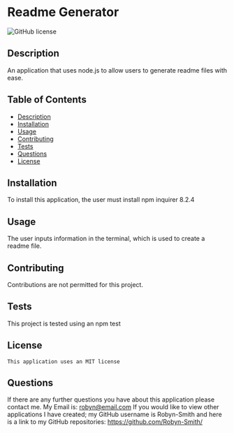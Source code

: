 # Readme Generator
![GitHub license](https://img.shields.io/badge/license-MIT-blue.svg)

  ## Description
  An application that uses node.js to allow users to generate readme files with ease.

  ## Table of Contents
  + [Description](#description)
  + [Installation](#installation)
  + [Usage](#usage)
  + [Contributing](#contributing)
  + [Tests](#tests)
  + [Questions](#questions)
  + [License](#license)

  ## Installation
  To install this application, the user must install npm inquirer 8.2.4


  ## Usage
  The user inputs information in the terminal, which is used to create a readme file.


  ## Contributing
  Contributions are not permitted for this project.


  ## Tests
  This project is tested using an npm test


  ## License 
    This application uses an MIT license


  ## Questions
  If there are any further questions you have about this application please contact me. 
  My Email is: robyn@email.com
  If you would like to view other applications I have created; my GitHub username is Robyn-Smith and here is a link to my GitHub repositories: https://github.com/Robyn-Smith/
